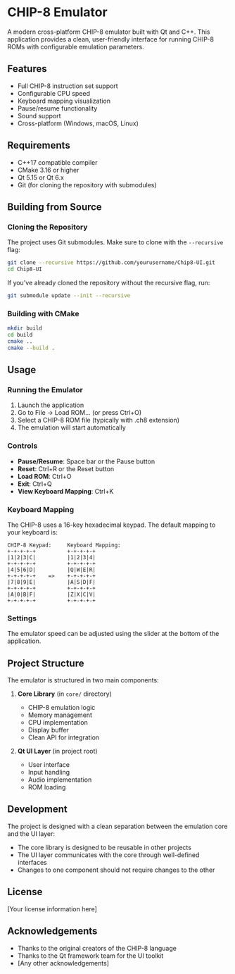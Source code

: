# CHIP-8 Emulator

A modern cross-platform CHIP-8 emulator built with Qt and C++. This application provides a clean, user-friendly interface for running CHIP-8 ROMs with configurable emulation parameters.

## Features

- Full CHIP-8 instruction set support
- Configurable CPU speed
- Keyboard mapping visualization
- Pause/resume functionality
- Sound support
- Cross-platform (Windows, macOS, Linux)

## Requirements

- C++17 compatible compiler
- CMake 3.16 or higher
- Qt 5.15 or Qt 6.x
- Git (for cloning the repository with submodules)

## Building from Source

### Cloning the Repository

The project uses Git submodules. Make sure to clone with the `--recursive` flag:

```bash
git clone --recursive https://github.com/yourusername/Chip8-UI.git
cd Chip8-UI
```

If you've already cloned the repository without the recursive flag, run:

```bash
git submodule update --init --recursive
```

### Building with CMake

```bash
mkdir build
cd build
cmake ..
cmake --build .
```

## Usage

### Running the Emulator

1. Launch the application
2. Go to File → Load ROM... (or press Ctrl+O)
3. Select a CHIP-8 ROM file (typically with .ch8 extension)
4. The emulation will start automatically

### Controls

- **Pause/Resume**: Space bar or the Pause button
- **Reset**: Ctrl+R or the Reset button
- **Load ROM**: Ctrl+O
- **Exit**: Ctrl+Q
- **View Keyboard Mapping**: Ctrl+K

### Keyboard Mapping

The CHIP-8 uses a 16-key hexadecimal keypad. The default mapping to your keyboard is:

```
CHIP-8 Keypad:     Keyboard Mapping:
+-+-+-+-+          +-+-+-+-+
|1|2|3|C|          |1|2|3|4|
+-+-+-+-+          +-+-+-+-+
|4|5|6|D|          |Q|W|E|R|
+-+-+-+-+    =>    +-+-+-+-+
|7|8|9|E|          |A|S|D|F|
+-+-+-+-+          +-+-+-+-+
|A|0|B|F|          |Z|X|C|V|
+-+-+-+-+          +-+-+-+-+
```

### Settings

The emulator speed can be adjusted using the slider at the bottom of the application.

## Project Structure

The emulator is structured in two main components:

1. **Core Library** (in `core/` directory)
   - CHIP-8 emulation logic
   - Memory management
   - CPU implementation
   - Display buffer
   - Clean API for integration

2. **Qt UI Layer** (in project root)
   - User interface
   - Input handling
   - Audio implementation
   - ROM loading

## Development

The project is designed with a clean separation between the emulation core and the UI layer:

- The core library is designed to be reusable in other projects
- The UI layer communicates with the core through well-defined interfaces
- Changes to one component should not require changes to the other

## License

[Your license information here]

## Acknowledgements

- Thanks to the original creators of the CHIP-8 language
- Thanks to the Qt framework team for the UI toolkit
- [Any other acknowledgements]
